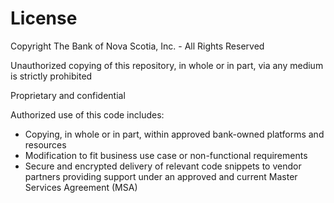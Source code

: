 # License

Copyright The Bank of Nova Scotia, Inc. - All Rights Reserved

Unauthorized copying of this repository, in whole or in part, via any medium is strictly prohibited

Proprietary and confidential

Authorized use of this code includes:

- Copying, in whole or in part, within approved bank-owned platforms and resources
- Modification to fit business use case or non-functional requirements
- Secure and encrypted delivery of relevant code snippets to vendor partners
  providing support under an approved and current Master Services Agreement (MSA)
